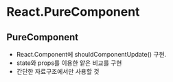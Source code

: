 # React.PureComponent

## PureComponent

- React.Component에 shouldComponentUpdate() 구현.  
- state와 props를 이용한 얕은 비교를 구현  
- 간단한 자료구조에서만 사용할 것
